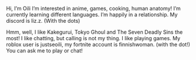 Hi, I’m Oili
I’m interested in anime, games, cooking, human anatomy!
I’m currently learning different languages.
I’m happily in a relationship.
My discord is liz.z. (With the dots)

Hmm, well, I like Kakegurui, Tokyo Ghoul and The Seven Deadly Sins the most!
I like chatting, but calling is not my thing. I like playing games. My roblox user is justseoili, my fortnite account is finnishwoman. (with the dot!)
You can ask me to play or chat!
